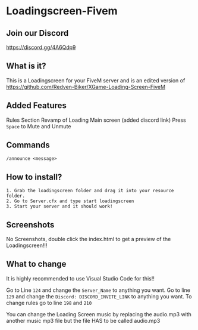 # Loadingscreen-Fivem

## Join our Discord
https://discord.gg/4A6Qdp9

## What is it?
This is a Loadingscreen for your FiveM server and is an edited version of https://github.com/Redven-Biker/XGame-Loading-Screen-FiveM 

## Added Features
Rules Section
Revamp of Loading Main screen (added discord link)
Press ``Space`` to Mute and Unmute

## Commands
``/announce <message>``

## How to install?

```
1. Grab the loadingscreen folder and drag it into your resource folder.
2. Go to Server.cfx and type start loadingscreen
3. Start your server and it should work!
```


## Screenshots
No Screenshots, double click the index.html to get a preview of the Loadingscreen!!!

## What to change
It is highly recommended to use Visual Studio Code for this!!

Go to Line ``124`` and change the ``Server_Name`` to anything you want.
Go to line ``129`` and change the ``Discord: DISCORD_INVITE_LINK`` to anything you want.
To change rules go to line ``198`` and ``210``

You can change the Loading Screen music by replacing the audio.mp3 with another music mp3 file but the file HAS to be called audio.mp3
